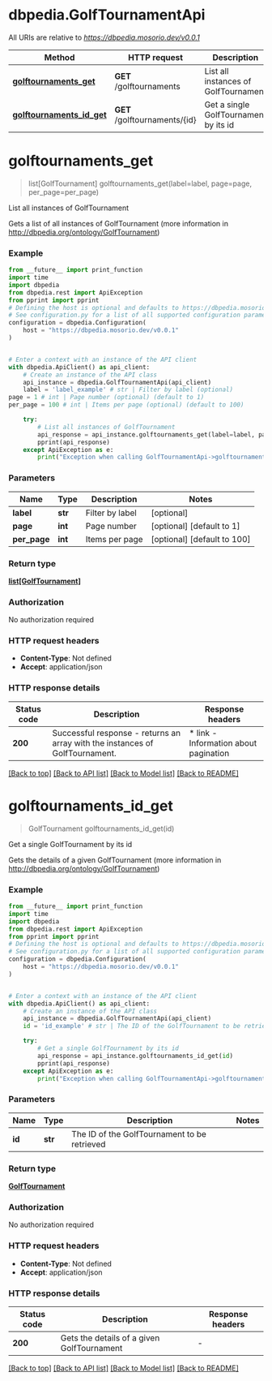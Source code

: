 # dbpedia.GolfTournamentApi

All URIs are relative to *https://dbpedia.mosorio.dev/v0.0.1*

Method | HTTP request | Description
------------- | ------------- | -------------
[**golftournaments_get**](GolfTournamentApi.md#golftournaments_get) | **GET** /golftournaments | List all instances of GolfTournament
[**golftournaments_id_get**](GolfTournamentApi.md#golftournaments_id_get) | **GET** /golftournaments/{id} | Get a single GolfTournament by its id


# **golftournaments_get**
> list[GolfTournament] golftournaments_get(label=label, page=page, per_page=per_page)

List all instances of GolfTournament

Gets a list of all instances of GolfTournament (more information in http://dbpedia.org/ontology/GolfTournament)

### Example

```python
from __future__ import print_function
import time
import dbpedia
from dbpedia.rest import ApiException
from pprint import pprint
# Defining the host is optional and defaults to https://dbpedia.mosorio.dev/v0.0.1
# See configuration.py for a list of all supported configuration parameters.
configuration = dbpedia.Configuration(
    host = "https://dbpedia.mosorio.dev/v0.0.1"
)


# Enter a context with an instance of the API client
with dbpedia.ApiClient() as api_client:
    # Create an instance of the API class
    api_instance = dbpedia.GolfTournamentApi(api_client)
    label = 'label_example' # str | Filter by label (optional)
page = 1 # int | Page number (optional) (default to 1)
per_page = 100 # int | Items per page (optional) (default to 100)

    try:
        # List all instances of GolfTournament
        api_response = api_instance.golftournaments_get(label=label, page=page, per_page=per_page)
        pprint(api_response)
    except ApiException as e:
        print("Exception when calling GolfTournamentApi->golftournaments_get: %s\n" % e)
```

### Parameters

Name | Type | Description  | Notes
------------- | ------------- | ------------- | -------------
 **label** | **str**| Filter by label | [optional] 
 **page** | **int**| Page number | [optional] [default to 1]
 **per_page** | **int**| Items per page | [optional] [default to 100]

### Return type

[**list[GolfTournament]**](GolfTournament.md)

### Authorization

No authorization required

### HTTP request headers

 - **Content-Type**: Not defined
 - **Accept**: application/json

### HTTP response details
| Status code | Description | Response headers |
|-------------|-------------|------------------|
**200** | Successful response - returns an array with the instances of GolfTournament. |  * link - Information about pagination <br>  |

[[Back to top]](#) [[Back to API list]](../README.md#documentation-for-api-endpoints) [[Back to Model list]](../README.md#documentation-for-models) [[Back to README]](../README.md)

# **golftournaments_id_get**
> GolfTournament golftournaments_id_get(id)

Get a single GolfTournament by its id

Gets the details of a given GolfTournament (more information in http://dbpedia.org/ontology/GolfTournament)

### Example

```python
from __future__ import print_function
import time
import dbpedia
from dbpedia.rest import ApiException
from pprint import pprint
# Defining the host is optional and defaults to https://dbpedia.mosorio.dev/v0.0.1
# See configuration.py for a list of all supported configuration parameters.
configuration = dbpedia.Configuration(
    host = "https://dbpedia.mosorio.dev/v0.0.1"
)


# Enter a context with an instance of the API client
with dbpedia.ApiClient() as api_client:
    # Create an instance of the API class
    api_instance = dbpedia.GolfTournamentApi(api_client)
    id = 'id_example' # str | The ID of the GolfTournament to be retrieved

    try:
        # Get a single GolfTournament by its id
        api_response = api_instance.golftournaments_id_get(id)
        pprint(api_response)
    except ApiException as e:
        print("Exception when calling GolfTournamentApi->golftournaments_id_get: %s\n" % e)
```

### Parameters

Name | Type | Description  | Notes
------------- | ------------- | ------------- | -------------
 **id** | **str**| The ID of the GolfTournament to be retrieved | 

### Return type

[**GolfTournament**](GolfTournament.md)

### Authorization

No authorization required

### HTTP request headers

 - **Content-Type**: Not defined
 - **Accept**: application/json

### HTTP response details
| Status code | Description | Response headers |
|-------------|-------------|------------------|
**200** | Gets the details of a given GolfTournament |  -  |

[[Back to top]](#) [[Back to API list]](../README.md#documentation-for-api-endpoints) [[Back to Model list]](../README.md#documentation-for-models) [[Back to README]](../README.md)

